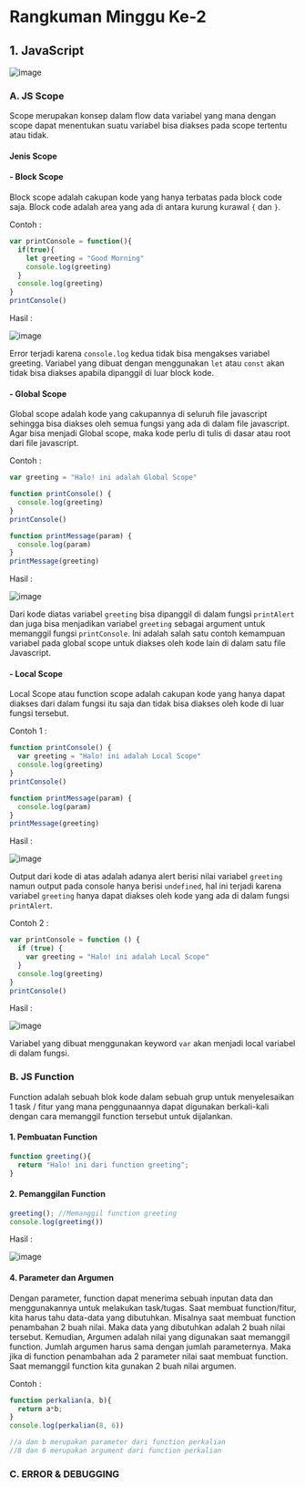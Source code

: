 # **Rangkuman Minggu Ke-2**

## 1. JavaScript
![image](https://skilvul-prod-01.s3.ap-southeast-1.amazonaws.com/course/Skilvul%20asset%20volume%202-02.jpg)

### A. JS Scope
Scope merupakan konsep dalam flow data variabel yang mana dengan scope dapat menentukan suatu variabel bisa diakses pada scope tertentu atau tidak.

#### **Jenis Scope**
#### - Block Scope
Block scope adalah cakupan kode yang hanya terbatas pada block code saja. Block code adalah area yang ada di antara kurung kurawal `{` dan `}`.

Contoh :
```js
var printConsole = function(){
  if(true){
    let greeting = "Good Morning"
    console.log(greeting)
  }
  console.log(greeting)
}
printConsole()
```

Hasil :

![image](https://cdn.discordapp.com/attachments/773086561696612372/1026378529337786408/unknown.png)

Error terjadi karena `console.log` kedua tidak bisa mengakses variabel greeting. Variabel yang dibuat dengan menggunakan `let` atau `const` akan tidak bisa diakses apabila dipanggil di luar block kode.

#### - Global Scope
Global scope adalah kode yang cakupannya di seluruh file javascript sehingga bisa diakses oleh semua fungsi yang ada di dalam file javascript. Agar bisa menjadi Global scope, maka kode perlu di tulis di dasar atau root dari file javascript.

Contoh :
```js
var greeting = "Halo! ini adalah Global Scope"

function printConsole() {
  console.log(greeting)
}
printConsole()

function printMessage(param) {
  console.log(param)
}
printMessage(greeting)
```

Hasil :

![image](https://cdn.discordapp.com/attachments/773086561696612372/1026380962164117525/unknown.png)

Dari kode diatas variabel `greeting` bisa dipanggil di dalam fungsi `printAlert` dan juga bisa menjadikan variabel `greeting` sebagai argument untuk memanggil fungsi `printConsole`. Ini adalah salah satu contoh kemampuan variabel pada global scope untuk diakses oleh kode lain di dalam satu file Javascript.

#### - Local Scope
Local Scope atau function scope adalah cakupan kode yang hanya dapat diakses dari dalam fungsi itu saja dan tidak bisa diakses oleh kode di luar fungsi tersebut.

Contoh 1 :
```js
function printConsole() {
  var greeting = "Halo! ini adalah Local Scope"
  console.log(greeting)
}
printConsole()

function printMessage(param) {
  console.log(param)
}
printMessage(greeting)
```

Hasil :

![image](https://cdn.discordapp.com/attachments/773086561696612372/1026383355152965692/unknown.png)

Output dari kode di atas adalah adanya alert berisi nilai variabel `greeting` namun output pada console hanya berisi `undefined`, hal ini terjadi karena variabel `greeting` hanya dapat diakses oleh kode yang ada di dalam fungsi `printAlert`.

Contoh 2 :
```js
var printConsole = function () {
  if (true) {
    var greeting = "Halo! ini adalah Local Scope"
  }
  console.log(greeting)
}
printConsole()
```

Hasil :

![image](https://cdn.discordapp.com/attachments/773086561696612372/1026383645193273354/unknown.png)

Variabel yang dibuat menggunakan keyword `var` akan menjadi local variabel di dalam fungsi.

### B. JS Function
Function adalah sebuah blok kode dalam sebuah grup untuk menyelesaikan 1 task / fitur yang mana penggunaannya dapat digunakan berkali-kali dengan cara memanggil function tersebut untuk dijalankan.

#### 1. Pembuatan Function
```js
function greeting(){
  return "Halo! ini dari function greeting";
}
```

#### 2. Pemanggilan Function
```js
greeting(); //Memanggil function greeting
console.log(greeting())
```

Hasil :

![image](https://cdn.discordapp.com/attachments/773086561696612372/1026387548681027615/unknown.png)

#### 4. Parameter dan Argumen
Dengan parameter, function dapat menerima sebuah inputan data dan menggunakannya untuk melakukan task/tugas. Saat membuat function/fitur, kita harus tahu data-data yang dibutuhkan. Misalnya saat membuat function penambahan 2 buah nilai. Maka data yang dibutuhkan adalah 2 buah nilai tersebut. Kemudian, Argumen adalah nilai yang digunakan saat memanggil function. Jumlah argumen harus sama dengan jumlah parameternya. Maka jika di function penambahan ada 2 parameter nilai saat membuat function. Saat memanggil function kita gunakan 2 buah nilai argumen.

Contoh :
```js
function perkalian(a, b){
  return a*b;
}
console.log(perkalian(8, 6))

//a dan b merupakan parameter dari function perkalian
//8 dan 6 merupakan argument dari function perkalian
```

### C. ERROR & DEBUGGING
